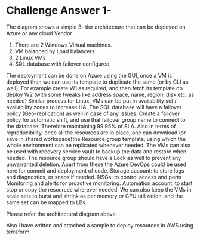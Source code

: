 # Challenge Answer 1-
The diagram shows a simple 3- tier architecture that can be deployed on Azure or any cloud Vendor.
1)  There are 2 Windows Virtual machines.
2) VM balanced by Load balancers
3) 2 Linux VMs
4) SQL database with failover configured.

The deployment can be done on Azure using the GUI, once a VM is deployed then we can use its template to duplicate the same (or by CLI as well).
For example create W1 as required, and then fetch its template do deploy W2 (with some tweaks like address space, name, region, disk etc. as needed)
Similar process for Linux.
VMs can be put in availability set / availability zones to increase HA.
The SQL database will have a failover policy (Geo-replication) as well in case of any issues. Create a failover policy for automatic shift, and use that failover group name to connect to the database. Therefore maintaining 99.95% of SLA.
Also in terms of reproducibility, once all the resources are in place, one can download (or save in shared workspace)the Resource group template, using which the whole environment can be replicated whenever needed.
The VMs can also be used with recovery service vault to backup the data and restore when needed.
The resource group should have a Lock as well to prevent any unwarranted deletion.
Apart from these the Azure DevOps could be used here for commit and deployment of code.
Storage account: to store logs and diagnostics, or snaps if needed.
NSGs: to control access and ports
Monitoring and alerts for proactive monitoring.
Automation account: to start stop or copy the resources wherever needed.
We can also keep the VMs in scale sets to burst and shrink as per memory or CPU utilization, and the same set can be mapped to LBs.

Please refer the architectural diagram above.

Also i have written and attached a sample to deploy resources in AWS using terraform.

